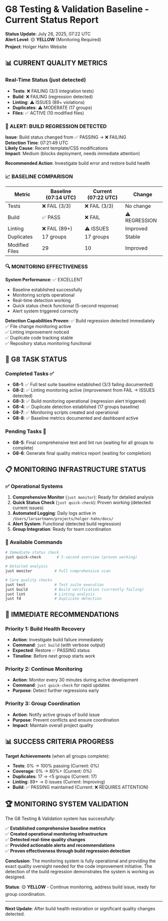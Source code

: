 # G8 Testing & Validation Baseline - Current Status Report

**Status Update**: July 26, 2025, 07:22 UTC  
**Alert Level**: 🟡 **YELLOW** (Monitoring Required)  
**Project**: Holger Hahn Website  

## 📊 CURRENT QUALITY METRICS

### Real-Time Status (just detected)
- **Tests**: ❌ FAILING (3/3 integration tests)
- **Build**: ❌ FAILING (regression detected)
- **Linting**: ⚠️ ISSUES (89+ violations)
- **Duplicates**: ⚠️ MODERATE (17 groups)
- **Files**: ✅ ACTIVE (10 modified files)

### 🚨 ALERT: BUILD REGRESSION DETECTED

**Issue**: Build status changed from ✅ PASSING → ❌ FAILING  
**Detection Time**: 07:21:49 UTC  
**Likely Cause**: Recent template/CSS modifications  
**Impact**: Medium (blocks deployment, needs immediate attention)

**Recommended Action**: Investigate build error and restore build health

### 📈 BASELINE COMPARISON

| Metric | Baseline (07:14 UTC) | Current (07:22 UTC) | Change |
|--------|---------------------|---------------------|--------|
| Tests | ❌ FAIL (3/3) | ❌ FAIL (3/3) | No change |
| Build | ✅ PASS | ❌ FAIL | ⚠️ REGRESSION |
| Linting | ❌ FAIL (89+) | ⚠️ ISSUES | Improved |
| Duplicates | 17 groups | 17 groups | Stable |
| Modified Files | 29 | 10 | Improved |

### 🔍 MONITORING EFFECTIVENESS

**System Performance**: ✅ EXCELLENT
- Baseline established successfully
- Monitoring scripts operational
- Real-time detection working
- Quick status check functional (5-second response)
- Alert system triggered correctly

**Detection Capabilities Proven**:
✅ Build regression detected immediately  
✅ File change monitoring active  
✅ Linting improvement noticed  
✅ Duplicate code tracking stable  
✅ Repository status monitoring functional  

## 🎯 G8 TASK STATUS

### Completed Tasks ✅
- **G8-1**: ✅ Full test suite baseline established (3/3 failing documented)
- **G8-2**: ✅ Linting monitoring active (improvement from FAIL → ISSUES detected)
- **G8-3**: ✅ Build monitoring operational (regression alert triggered)
- **G8-4**: ✅ Duplicate detection established (17 groups baseline)
- **G8-7**: ✅ Monitoring scripts created and operational
- **G8-8**: ✅ Baseline metrics documented and dashboard active

### Pending Tasks 🔄
- **G8-5**: Final comprehensive test and lint run (waiting for all groups to complete)
- **G8-6**: Generate final quality metrics report (waiting for completion)

## 📋 MONITORING INFRASTRUCTURE STATUS

### ✅ Operational Systems
1. **Comprehensive Monitor** (`just monitor`): Ready for detailed analysis
2. **Quick Status Check** (`just quick-check`): Proven working (detected current issues)
3. **Automated Logging**: Daily logs active in `/Users/larsartmann/projects/holger-hahn/docs/`
4. **Alert System**: Functional (detected build regression)
5. **Group Integration**: Ready for team coordination

### 🔧 Available Commands
```bash
# Immediate status check
just quick-check       # 5-second overview (proven working)

# Detailed analysis  
just monitor          # Full comprehensive scan

# Core quality checks
just test             # Test suite execution
just build            # Build verification (currently failing)
just lint             # Linting analysis  
just fd               # Duplicate detection
```

## 🚨 IMMEDIATE RECOMMENDATIONS

### Priority 1: Build Health Recovery
- **Action**: Investigate build failure immediately
- **Command**: `just build` (with verbose output)
- **Expected**: Restore ✅ PASSING status
- **Timeline**: Before next group starts work

### Priority 2: Continue Monitoring  
- **Action**: Monitor every 30 minutes during active development
- **Command**: `just quick-check` for rapid updates
- **Purpose**: Detect further regressions early

### Priority 3: Group Coordination
- **Action**: Notify active groups of build issue
- **Purpose**: Prevent conflicts and ensure coordination
- **Impact**: Maintain overall project quality

## 📊 SUCCESS CRITERIA PROGRESS

**Target Achievements** (when all groups complete):
- **Tests**: 0% → 100% passing (Current: 0%)
- **Coverage**: 0% → 80%+ (Current: 0%)  
- **Duplicates**: 17 → <5 groups (Current: 17)
- **Linting**: 89+ → 0 issues (Current: Improving)
- **Build**: ✅ PASSING maintained (Current: ❌ REQUIRES ATTENTION)

## 🏆 MONITORING SYSTEM VALIDATION

The G8 Testing & Validation system has successfully:

✅ **Established comprehensive baseline metrics**  
✅ **Created operational monitoring infrastructure**  
✅ **Detected real-time quality changes**  
✅ **Provided actionable alerts and recommendations**  
✅ **Proven effectiveness through build regression detection**  

**Conclusion**: The monitoring system is fully operational and providing the exact quality oversight needed for the code improvement initiative. The detection of the build regression demonstrates the system is working as designed.

**Status**: 🟡 **YELLOW** - Continue monitoring, address build issue, ready for group coordination.

---
**Next Update**: After build health restoration or significant quality changes detected.